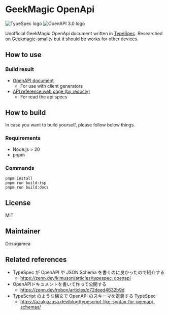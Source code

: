 # GeekMagic OpenApi

![TypeSpec logo](https://img.shields.io/badge/Language-TypeSpec-8A2BE2?style=flat-square)
![OpenAPI 3.0 logo](https://img.shields.io/badge/Docs-OpenAPI%203.0-success?style=flat-square)

Unofficial GeekMagic OpenApi document written in [TypeSpec](https://typespec.io/).
Researched on [Geekmagic-smalltv](aliexpress.com/item/1005006159850972.html) but it should be works for other devices.

## How to use

### Build result
- [OpenAPI document](https://github.com/Dosugamea/geekmagic-openapi/blob/main/docs/openapi.yaml)
  - For use with client generators
- [API reference web page (by redocly)](https://dosugamea.github.io/geekmagic-openapi/openapi.html)
  - For read the api specs


## How to build
In case you want to build yourself, please follow below things.

### Requirements
- Node.js > 20
- pnpm

### Commands
```
pnpm install
pnpm run build:tsp
pnpm run build:docs
```

## License
MIT

## Maintainer
Dosugamea

## Related references
- TypeSpec が OpenAPI や JSON Schema を書くのに良かったので紹介する
  - https://zenn.dev/kimuson/articles/typespec_openapi
- OpenAPIドキュメントを書いて作って公開する
  - https://zenn.dev/robon/articles/c72deed4632b9d
- TypeScript のような構文で OpenAPI のスキーマを定義する TypeSpec
  - https://azukiazusa.dev/blog/typescript-like-syntax-for-openapi-schemas/